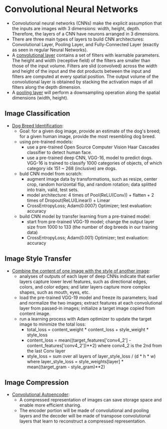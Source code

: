 # Convolutional Neural Networks

- Convolutional neural networks (CNNs) make the explicit assumption that the inputs are images with 3 dimensions: width, height, depth. Therefore, the layers of a CNN have neurons arranged in 3 dimensions.
- There are three main types of layers to build CNN architectures: Convolutional Layer, Pooling Layer, and Fully-Connected Layer (exactly as seen in regular Neural Networks). 
- A [convolutional layer](https://github.com/msfchen/deep_learning/blob/master/convolutionalnn/visualization/conv_visualization.ipynb) contains a set of filters with learnable parameters. The height and width (receptive field) of the filters are smaller than those of the input volume. Filters are slid (convolved) across the width and height of the input and the dot products between the input and filters are computed at every spatial position. The output volume of the convolutional layer is obtained by stacking the activation maps of all filters along the depth dimension. 
- A [pooling layer](https://github.com/msfchen/deep_learning/blob/master/convolutionalnn/visualization/maxpooling_visualization.ipynb) will perform a downsampling operation along the spatial dimensions (width, height).

## Image Classification

* [Dog Breed Identification](https://github.com/msfchen/deep_learning/tree/master/convolutionalnn/dogbreed):
  - Goal: for a given dog image, provide an estimate of the dog's breed; for a given human image, provide the most resembling dog breed.  
  - using pre-trained models:
    - use a pre-trained Open Source Computer Vision Haar Cascades classifier to detect human face.
    - use a pre-trained deep CNN, VGG-16, model to predict dogs. VGG-16 is trained to classify 1000 categories of objects, of which category idx 151 ~ 268 (inclusive) are dogs.
  - buld CNN model from scratch:
    - augment image data by transformations, such as resize, center crop, random horizontal flip, and random rotation; data splitted into train, valid, test sets.
    - model architecture: 4 times of Pool(ReLU(Conv)) + flatten + 2 times of Dropout(ReLU(Linear)) + Linear
    - CrossEntropyLoss; Adam(0.0007) Optimizer; test evaluation: accuracy
  - build CNN model by transfer learning from a pre-trained model:
    - start from pre-trained VGG-19 model; change the output layer size from 1000 to 133 (the number of dog breeds in our training data)
    - CrossEntropyLoss; Adam(0.001) Optimizer; test evaluation: accuracy

## Image Style Transfer

* [Combine the content of one image with the style of another image](https://github.com/msfchen/deep_learning/tree/master/convolutionalnn/styletransfer):
  - analyses of outputs of each layer of deep CNNs indicate that earlier layers capture lower level features, such as directional edges, colors, and color edges; and later layers capture more complex shapes, such as mouth, eyes, etc. 
  - load the pre-trained VGG-19 model and freeze its parameters; load and normalize the two images; extract features at each convolutional layer from passed-in images; initialize a target image copied from content image.
  - run a learning process with Adam optimizer to update the target image to minimize the total loss:
    - total_loss = content_weight * content_loss + style_weight * style_loss
    - content_loss = mean((target_features['conv4_2'] - content_features['conv4_2'])**2) where conv4_2 is the 2nd from the last Conv layer
    - style_loss = sum over all layers of layer_style_loss / (d * h * w) where layer_style_loss = style_weights[layer] * mean((target_gram - style_gram)**2)

## Image Compression

* [Convolutional Autoencoder](https://github.com/msfchen/deep_learning/tree/master/convolutionalnn/autoencoder):
  - A compressed representation of images can save storage space and enable more efficient sharing.
  - The encoder portion will be made of convolutional and pooling layers and the decoder will be made of transpose convolutional layers that learn to reconstruct a compressed representation.